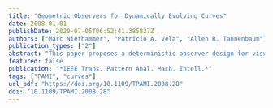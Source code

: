 ```yaml
---
title: "Geometric Observers for Dynamically Evolving Curves"
date: 2008-01-01
publishDate: 2020-07-05T06:52:41.385827Z
authors: ["Marc Niethammer", "Patricio A. Vela", "Allen R. Tannenbaum"]
publication_types: ["2"]
abstract: "This paper proposes a deterministic observer design for visual tracking based on nonparametric implicit (level-set) curve descriptions. The observer is continuous discrete with continuous-time system dynamics and discrete-time measurements. Its state-space consists of an estimated curve position augmented by additional states (e.g., velocities) associated with every point on the estimated curve. Multiple simulation models are proposed for state prediction. Measurements are performed through standard static segmentation algorithms and optical-flow computations. Special emphasis is given to the geometric formulation of the overall dynamical system. The discrete-time measurements lead to the problem of geometric curve interpolation and the discrete-time filtering of quantities propagated along with the estimated curve. Interpolation and filtering are intimately linked to the correspondence problem between curves. Correspondences are established by a Laplace-equation approach. The proposed scheme is implemented completely implicitly (by Eulerian numerical solutions of transport equations) and thus naturally allows for topological changes and subpixel accuracy on the computational grid."
featured: false
publication: "*IEEE Trans. Pattern Anal. Mach. Intell.*"
tags: ["PAMI", "curves"]
url_pdf: "https://doi.org/10.1109/TPAMI.2008.28"
doi: "10.1109/TPAMI.2008.28"
---
```


